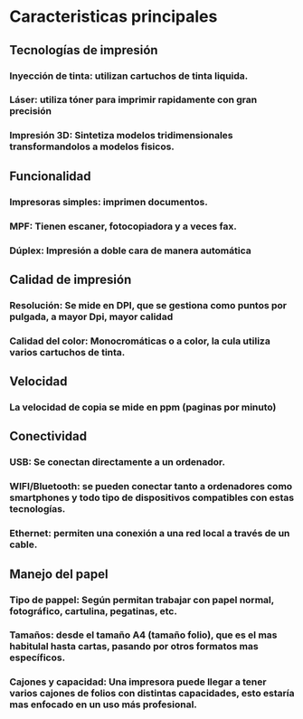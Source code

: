 # Caracteristicas principales

## Tecnologías de impresión
### Inyección de tinta: utilizan cartuchos de tinta liquida.
### Láser: utiliza tóner para imprimir rapidamente con gran precisión
### Impresión 3D: Sintetiza modelos tridimensionales transformandolos a modelos fisicos.

## Funcionalidad
### Impresoras simples: imprimen documentos.
### MPF: Tienen escaner, fotocopiadora y a veces fax.
### Dúplex: Impresión a doble cara de manera automática

## Calidad de impresión
### Resolución: Se mide en DPI, que se gestiona como puntos por pulgada, a mayor Dpi, mayor calidad
### Calidad del color: Monocromáticas o a color, la cula utiliza varios cartuchos de tinta.

## Velocidad
### La velocidad de copia se mide en ppm (paginas por minuto)

## Conectividad
### USB: Se conectan directamente a un ordenador.
### WIFI/Bluetooth: se pueden conectar tanto a ordenadores como smartphones y todo tipo de dispositivos compatibles con estas tecnologías.
### Ethernet: permiten una conexión a una red local a través de un cable.

## Manejo del papel
### Tipo de pappel: Según permitan trabajar con papel normal, fotográfico, cartulina, pegatinas, etc.
### Tamaños: desde el tamaño A4 (tamaño folio), que es el mas habitulal hasta cartas, pasando por otros formatos mas específicos.
### Cajones y capacidad: Una impresora puede llegar a tener varios cajones de folios con distintas capacidades, esto estaría mas enfocado en un uso más profesional.
